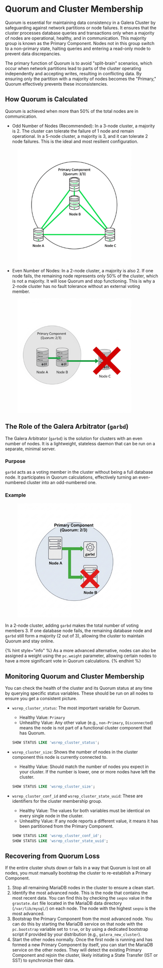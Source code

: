 # Quorum and Cluster Membership

Quorum is essential for maintaining data consistency in a Galera Cluster by safeguarding against network partitions or node failures. It ensures that the cluster processes database queries and transactions only when a majority of nodes are operational, healthy, and in communication. This majority group is known as the Primary Component. Nodes not in this group switch to a non-primary state, halting queries and entering a read-only mode to prevent data discrepancies.

The primary function of Quorum is to avoid "split-brain" scenarios, which occur when network partitions lead to parts of the cluster operating independently and accepting writes, resulting in conflicting data. By ensuring only the partition with a majority of nodes becomes the "Primary," Quorum effectively prevents these inconsistencies.

## How Quorum is Calculated

Quorum is achieved when more than 50% of the total nodes are in communication.

* Odd Number of Nodes (Recommended): In a 3-node cluster, a majority is 2. The cluster can tolerate the failure of 1 node and remain operational. In a 5-node cluster, a majority is 3, and it can tolerate 2 node failures. This is the ideal and most resilient configuration.

<div align="left"><figure><img src="../.gitbook/assets/Gemini_Generated_Image_kn2atfkn2atfkn2a.jpeg" alt="" width="375"><figcaption></figcaption></figure></div>

* Even Number of Nodes: In a 2-node cluster, a majority is also 2. If one node fails, the remaining node represents only 50% of the cluster, which is not a majority. It will lose Quorum and stop functioning. This is why a 2-node cluster has no fault tolerance without an external voting member.

<div align="left"><figure><img src="../.gitbook/assets/Gemini_Generated_Image_kn2atfkn2atfkn2a (1).jpeg" alt="" width="375"><figcaption></figcaption></figure></div>

## The Role of the Galera Arbitrator (`garbd`)

The Galera Arbitrator (`garbd`) is the solution for clusters with an even number of nodes. It is a lightweight, stateless daemon that can be run on a separate, minimal server.

### Purpose

`garbd` acts as a voting member in the cluster without being a full database node. It participates in Quorum calculations, effectively turning an even-numbered cluster into an odd-numbered one.

### Example

<div align="left"><figure><img src="../.gitbook/assets/Gemini_Generated_Image_kn2atfkn2atfkn2a (2).jpeg" alt="" width="375"><figcaption></figcaption></figure></div>

In a 2-node cluster, adding `garbd` makes the total number of voting members 3. If one database node fails, the remaining database node and `garbd` still form a majority (2 out of 3), allowing the cluster to maintain Quorum and stay online.

{% hint style="info" %}
As a more advanced alternative, nodes can also be assigned a weight using the `pc.weight` parameter, allowing certain nodes to have a more significant vote in Quorum calculations.
{% endhint %}

## Monitoring Quorum and Cluster Membership

You can check the health of the cluster and its Quorum status at any time by querying specific status variables. These should be run on all nodes to ensure you get a consistent picture.

*   `wsrep_cluster_status`: The most important variable for Quorum.

    * Healthy Value: `Primary`
    * Unhealthy Value: Any other value (e.g., `non-Primary`, `Disconnected`) means the node is not part of a functional cluster component that has Quorum.

    ```sql
    SHOW STATUS LIKE 'wsrep_cluster_status';
    ```
*   `wsrep_cluster_size`: Shows the number of nodes in the cluster component this node is currently connected to.

    * Healthy Value: Should match the number of nodes you expect in your cluster. If the number is lower, one or more nodes have left the cluster.

    ```sql
    SHOW STATUS LIKE 'wsrep_cluster_size';
    ```
*   `wsrep_cluster_conf_id` and `wsrep_cluster_state_uuid`: These are identifiers for the cluster membership group.

    * Healthy Value: The values for both variables must be identical on every single node in the cluster.
    * Unhealthy Value: If any node reports a different value, it means it has been partitioned from the Primary Component.

    ```sql
    SHOW STATUS LIKE 'wsrep_cluster_conf_id';
    SHOW STATUS LIKE 'wsrep_cluster_state_uuid';
    ```

## Recovering from Quorum Loss

If the entire cluster shuts down or fails in a way that Quorum is lost on all nodes, you must manually bootstrap the cluster to re-establish a Primary Component.

1. Stop all remaining MariaDB nodes in the cluster to ensure a clean start.
2. Identify the most advanced node. This is the node that contains the most recent data. You can find this by checking the `seqno` value in the `grastate.dat` file located in the MariaDB data directory (`/var/lib/mysql/`) on each node. The node with the highest `seqno` is the most advanced.
3. Bootstrap the Primary Component from the most advanced node. You can do this by starting the MariaDB service on that node with the `pc.bootstrap` variable set to `true`, or by using a dedicated bootstrap script if provided by your distribution (e.g., `galera_new_cluster`).
4. Start the other nodes normally. Once the first node is running and has formed a new Primary Component by itself, you can start the MariaDB service on the other nodes. They will detect the existing Primary Component and rejoin the cluster, likely initiating a State Transfer (IST or SST) to synchronize their data.
